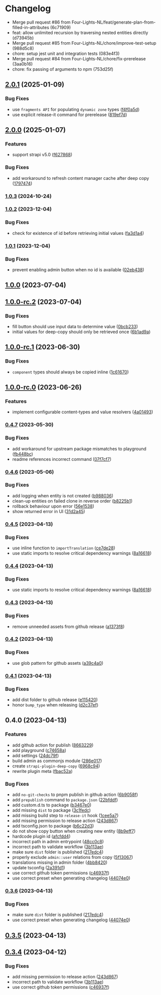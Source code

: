 # Changelog

* Merge pull request #86 from Four-Lights-NL/feat/generate-plan-from-filled-in-attributes (6c71909)
* feat: allow unlimited recursion by traversing nested entities directly (d73945b)
* Merge pull request #85 from Four-Lights-NL/chore/improve-test-setup (988d5c8)
* chore: setup jest unit and integration tests (083e4f3)
* Merge pull request #84 from Four-Lights-NL/chore/fix-prerelease (3aa0b16)
* chore: fix passing of arguments to npm (753d25f)

## [2.0.1](https://github.com/Four-Lights-NL/strapi-plugin-deepcopy/compare/v2.0.0...v2.0.1) (2025-01-09)

### Bug Fixes

* use `fragments API` for populating `dynamic zone` types ([f4f0a5d](https://github.com/Four-Lights-NL/strapi-plugin-deepcopy/commit/f4f0a5d8f520bff63c16d859931ca210fe676032))
* use explicit release-it command for prerelease ([819ef7d](https://github.com/Four-Lights-NL/strapi-plugin-deepcopy/commit/819ef7daa62882e8106d5acf178b631c845eb6c1))

## [2.0.0](https://github.com/Four-Lights-NL/strapi-plugin-deepcopy/compare/v1.0.3...v2.0.0) (2025-01-07)

### Features

* support strapi v5.0 ([f627868](https://github.com/Four-Lights-NL/strapi-plugin-deepcopy/commit/f6278681b6d514d875e914c4bc62145f71c28794))

### Bug Fixes

* add workaround to refresh content manager cache after deep copy ([1797474](https://github.com/Four-Lights-NL/strapi-plugin-deepcopy/commit/17974746b4ddeed58b31f77e612928d7deb4cbfc))

### [1.0.3](https://github.com/Four-Lights-NL/strapi-plugin-deepcopy/compare/v1.0.2...v1.0.3) (2024-10-24)

### [1.0.2](https://github.com/Four-Lights-NL/strapi-plugin-deepcopy/compare/v1.0.1...v1.0.2) (2023-12-04)


### Bug Fixes

* check for existence of id before retrieving initial values ([fa3d1a4](https://github.com/Four-Lights-NL/strapi-plugin-deepcopy/commit/fa3d1a44d601f73abeac856e02afa7d620fb3dab))

### [1.0.1](https://github.com/Four-Lights-NL/strapi-plugin-deepcopy/compare/v1.0.0...v1.0.1) (2023-12-04)


### Bug Fixes

* prevent enabling admin button when no id is available ([02eb438](https://github.com/Four-Lights-NL/strapi-plugin-deepcopy/commit/02eb43869a3db0ffa2038501d3b27fad5477cf68))

## [1.0.0](https://github.com/Four-Lights-NL/strapi-plugin-deepcopy/compare/v1.0.0-rc.2...v1.0.0) (2023-07-04)

## [1.0.0-rc.2](https://github.com/Four-Lights-NL/strapi-plugin-deepcopy/compare/v1.0.0-rc.1...v1.0.0-rc.2) (2023-07-04)


### Bug Fixes

* fill button should use input data to determine value ([0bcb233](https://github.com/Four-Lights-NL/strapi-plugin-deepcopy/commit/0bcb2335c0afb2019258ed79bde0b1f68534f056))
* initial values for deep-copy should only be retrieved once ([6b1ad9a](https://github.com/Four-Lights-NL/strapi-plugin-deepcopy/commit/6b1ad9a5a880946d4ecdb6f372fa9467acf41b8b))

## [1.0.0-rc.1](https://github.com/Four-Lights-NL/strapi-plugin-deepcopy/compare/v1.0.0-rc.0...v1.0.0-rc.1) (2023-06-30)


### Bug Fixes

* `component` types should always be copied inline ([1c61670](https://github.com/Four-Lights-NL/strapi-plugin-deepcopy/commit/1c61670bbc6068f763649b5bea2514f120531016))

## [1.0.0-rc.0](https://github.com/Four-Lights-NL/strapi-plugin-deepcopy/compare/v0.4.7...v1.0.0-rc.0) (2023-06-26)


### Features

* implement configurable content-types and value resolvers ([4a01493](https://github.com/Four-Lights-NL/strapi-plugin-deepcopy/commit/4a014938e93d144e969154d7f898aecc1a01cdf2))

### [0.4.7](https://github.com/Four-Lights-NL/strapi-plugin-deepcopy/compare/v0.4.6...v0.4.7) (2023-05-30)


### Bug Fixes

* add workaround for upstream package mismatches to playground ([fb448bc](https://github.com/Four-Lights-NL/strapi-plugin-deepcopy/commit/fb448bc1a0fd6eca89dac8c3556ae9380641ccad))
* readme references incorrect command ([07f7cf7](https://github.com/Four-Lights-NL/strapi-plugin-deepcopy/commit/07f7cf7b5d060507b57b2a3f0341980c8d62ac0d))

### [0.4.6](https://github.com/Four-Lights-NL/strapi-plugin-deepcopy/compare/v0.4.5...v0.4.6) (2023-05-06)


### Bug Fixes

* add logging when entity is not created ([b988036](https://github.com/Four-Lights-NL/strapi-plugin-deepcopy/commit/b988036e72f04d5cee9a0f351dce4a1c789876cd))
* clean-up entities on failed clone in reverse order ([b8225b1](https://github.com/Four-Lights-NL/strapi-plugin-deepcopy/commit/b8225b1112ae7552663b0b497cb0ea3c6e74e19a))
* rollback behaviour upon error ([56e1538](https://github.com/Four-Lights-NL/strapi-plugin-deepcopy/commit/56e15385d4afbc5cec4e0123cf17cf9f5d6226fc))
* show returned error in UI ([31d2a45](https://github.com/Four-Lights-NL/strapi-plugin-deepcopy/commit/31d2a45fc6fd95f73bac7bc8ea7ad927c29d5526))

### [0.4.5](https://github.com/Four-Lights-NL/strapi-plugin-deepcopy/compare/v0.4.3...v0.4.5) (2023-04-13)


### Bug Fixes

* use inline function to `importTranslation` ([ce7de28](https://github.com/Four-Lights-NL/strapi-plugin-deepcopy/commit/ce7de2883cc1c760dd1cf26441c5ea2f1e7c91e5))
* use static imports to resolve critical dependency warnings ([8a16618](https://github.com/Four-Lights-NL/strapi-plugin-deepcopy/commit/8a16618b8b63d52ed7132353f97f3034cad3a982))

### [0.4.4](https://github.com/Four-Lights-NL/strapi-plugin-deepcopy/compare/v0.4.3...v0.4.4) (2023-04-13)


### Bug Fixes

* use static imports to resolve critical dependency warnings ([8a16618](https://github.com/Four-Lights-NL/strapi-plugin-deepcopy/commit/8a16618b8b63d52ed7132353f97f3034cad3a982))

### [0.4.3](https://github.com/Four-Lights-NL/strapi-plugin-deepcopy/compare/v0.4.2...v0.4.3) (2023-04-13)


### Bug Fixes

* remove unneeded assets from github release ([a1373f8](https://github.com/Four-Lights-NL/strapi-plugin-deepcopy/commit/a1373f8bfed23c1ffef7c4207fa41b682968aeac))

### [0.4.2](https://github.com/Four-Lights-NL/strapi-plugin-deepcopy/compare/v0.4.1...v0.4.2) (2023-04-13)


### Bug Fixes

* use glob pattern for github assets ([a39c4a0](https://github.com/Four-Lights-NL/strapi-plugin-deepcopy/commit/a39c4a00dcb4ea34eb22acb0e7f9dddda2f431b7))

### [0.4.1](https://github.com/Four-Lights-NL/strapi-plugin-deepcopy/compare/v0.4.0...v0.4.1) (2023-04-13)


### Bug Fixes

* add dist folder to github release ([e115420](https://github.com/Four-Lights-NL/strapi-plugin-deepcopy/commit/e115420ed1e8beaf88d16198360f0f307e63857d))
* honor `bump_type` when releasing ([d2c37ef](https://github.com/Four-Lights-NL/strapi-plugin-deepcopy/commit/d2c37ef6c23bb6586d6d3019e695e3bda7fa83ad))

## 0.4.0 (2023-04-13)


### Features

* add github action for publish ([8663229](https://github.com/Four-Lights-NL/strapi-plugin-deepcopy/commit/86632292f3ba60bda0904f5d4b3165c18033fcef))
* add playground ([c74658a](https://github.com/Four-Lights-NL/strapi-plugin-deepcopy/commit/c74658a1cd02bc7cc3afe1ca917908194e0035ec))
* add settings ([24dc79f](https://github.com/Four-Lights-NL/strapi-plugin-deepcopy/commit/24dc79f3f05ed17f45535509af66454d2dc1c52a))
* build admin as commonjs module ([286e017](https://github.com/Four-Lights-NL/strapi-plugin-deepcopy/commit/286e01744469516a894c4bfff7fa26fb3ffd9ffb))
* create `strapi-plugin-deep-copy` ([6968c94](https://github.com/Four-Lights-NL/strapi-plugin-deepcopy/commit/6968c940d8a34d651087a2dc9ff5d50636ea554c))
* rewrite plugin meta ([fbac52a](https://github.com/Four-Lights-NL/strapi-plugin-deepcopy/commit/fbac52a6c78054026abbeb378191a0773e97ab51))


### Bug Fixes

* add `no-git-checks` to pnpm publish in github action ([6b9058f](https://github.com/Four-Lights-NL/strapi-plugin-deepcopy/commit/6b9058fe554ff4ca985a0074c3483f4b024f61ef))
* add `prepublish` command to `package.json` ([22bfddf](https://github.com/Four-Lights-NL/strapi-plugin-deepcopy/commit/22bfddff17e18cb6806b7ea5a2d427b46af026d4))
* add custom.d.ts to package ([b3467e0](https://github.com/Four-Lights-NL/strapi-plugin-deepcopy/commit/b3467e05667e3ec79cfe63e1531d84b91d37e23e))
* add missing `dist` to package ([3c1fedc](https://github.com/Four-Lights-NL/strapi-plugin-deepcopy/commit/3c1fedc3005346603bd280c0996d795ec6d7cef8))
* add missing build step to `release-it` hook ([1cee5a7](https://github.com/Four-Lights-NL/strapi-plugin-deepcopy/commit/1cee5a7ff3558ea9e63706d07f1c73700514ae11))
* add missing permission to release action ([243d867](https://github.com/Four-Lights-NL/strapi-plugin-deepcopy/commit/243d8678e80e158c43ecccd8fb66296a9d51f244))
* add tsconfig.json to package ([b6c22d3](https://github.com/Four-Lights-NL/strapi-plugin-deepcopy/commit/b6c22d3530dc0e9165557d397a6e960cee041203))
* do not show copy button when creating new entity ([8b9eff7](https://github.com/Four-Lights-NL/strapi-plugin-deepcopy/commit/8b9eff78988d10685447025d16dbd577886c2a24))
* hardcode plugin id ([afcfdd4](https://github.com/Four-Lights-NL/strapi-plugin-deepcopy/commit/afcfdd4a6bd7fbadc72518454e908296541522a3))
* incorrect path in admin entrypoint ([48cc0c8](https://github.com/Four-Lights-NL/strapi-plugin-deepcopy/commit/48cc0c87bfbde06fb1182f94e0ddbdebdf740833))
* incorrect path to validate workflow ([3b113ae](https://github.com/Four-Lights-NL/strapi-plugin-deepcopy/commit/3b113aeff418646c6bb8629b5a2578b9643a67cd))
* make sure `dist` folder is published ([217edc4](https://github.com/Four-Lights-NL/strapi-plugin-deepcopy/commit/217edc466ea1d7da138e9c9719b7569618bb747e))
* properly exclude `admin::user` relations from copy ([5f13067](https://github.com/Four-Lights-NL/strapi-plugin-deepcopy/commit/5f130672226fa0ff7e95976017b230f61c399064))
* translations missing in admin folder ([4bb8420](https://github.com/Four-Lights-NL/strapi-plugin-deepcopy/commit/4bb84202a52c0767d744d621f0b0ef4aa060c760))
* update tsconfig ([2a391d1](https://github.com/Four-Lights-NL/strapi-plugin-deepcopy/commit/2a391d1b0eae4c8516ed6f8c4c3ad12688bf2418))
* use correct github token permissions ([c46937f](https://github.com/Four-Lights-NL/strapi-plugin-deepcopy/commit/c46937f6c649934ecc6bdd38e22b93b1d2769dfa))
* use correct preset when generating changelog ([44074e0](https://github.com/Four-Lights-NL/strapi-plugin-deepcopy/commit/44074e012611fc1a2925f53f5a3a964a1e807156))

### [0.3.6](https://github.com/Four-Lights-NL/strapi-plugin-deepcopy/compare/v0.3.5...v0.3.6) (2023-04-13)


### Bug Fixes

* make sure `dist` folder is published ([217edc4](https://github.com/Four-Lights-NL/strapi-plugin-deepcopy/commit/217edc466ea1d7da138e9c9719b7569618bb747e))
* use correct preset when generating changelog ([44074e0](https://github.com/Four-Lights-NL/strapi-plugin-deepcopy/commit/44074e012611fc1a2925f53f5a3a964a1e807156))

## [0.3.5](https://github.com/Four-Lights-NL/strapi-plugin-deepcopy/compare/v0.3.4...v0.3.5) (2023-04-13)

## [0.3.4](https://github.com/Four-Lights-NL/strapi-plugin-deepcopy/compare/v0.3.0...v0.3.4) (2023-04-12)


### Bug Fixes

* add missing permission to release action ([243d867](https://github.com/Four-Lights-NL/strapi-plugin-deepcopy/commit/243d8678e80e158c43ecccd8fb66296a9d51f244))
* incorrect path to validate workflow ([3b113ae](https://github.com/Four-Lights-NL/strapi-plugin-deepcopy/commit/3b113aeff418646c6bb8629b5a2578b9643a67cd))
* use correct github token permissions ([c46937f](https://github.com/Four-Lights-NL/strapi-plugin-deepcopy/commit/c46937f6c649934ecc6bdd38e22b93b1d2769dfa))
